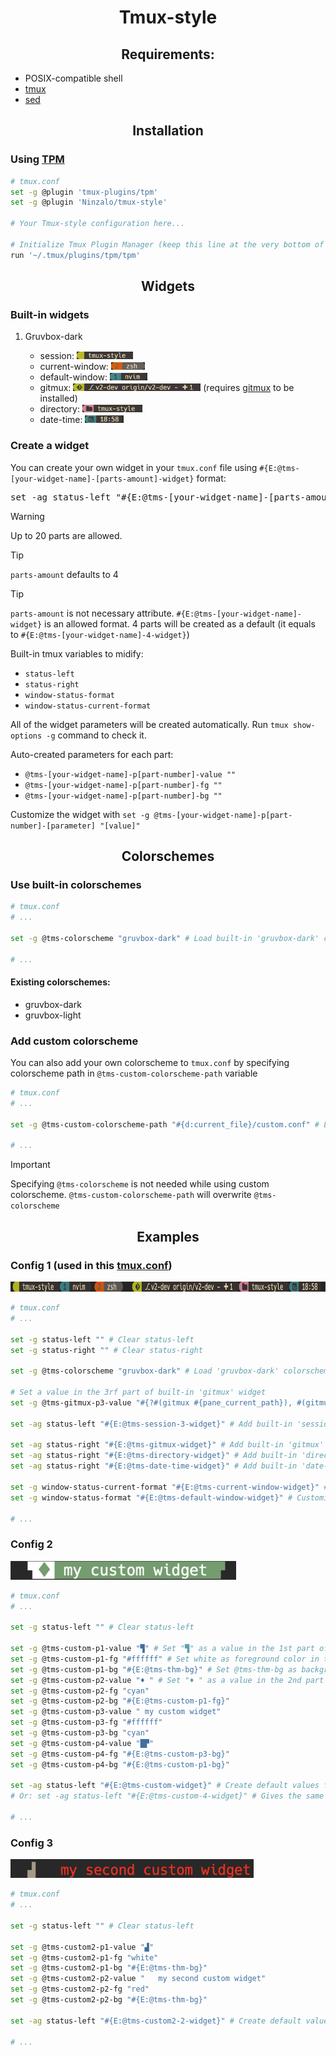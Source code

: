 <h1 align="center">Tmux-style</h1>
<h2 align="center">Requirements:</h2>
<ul>
    <li>POSIX-compatible shell</li>
    <li><a href='https://github.com/tmux/tmux'>tmux</a></li>
    <li><a href='https://www.gnu.org/software/sed/#download'>sed</a></li>
</ul>

<h2 align="center">Installation</h2>
<h3>Using <a href='https://github.com/tmux-plugins/tpm'>TPM</a></h3>

```sh
# tmux.conf
set -g @plugin 'tmux-plugins/tpm'
set -g @plugin 'Ninzalo/tmux-style'

# Your Tmux-style configuration here...

# Initialize Tmux Plugin Manager (keep this line at the very bottom of tmux.conf)
run '~/.tmux/plugins/tpm/tpm'
```

<h2 align="center">Widgets</h2>
<h3>Built-in widgets</h3>
<ol>
    <li>Gruvbox-dark</li>
    <ul>
        <li>session: <img src='./assets/gruvbox-dark/session.png' height='12'/></li>
        <li>current-window: <img src='./assets/gruvbox-dark/current-window.png' height='12'/></li>
        <li>default-window: <img src='./assets/gruvbox-dark/default-window.png' height='12'/></li>
        <li>gitmux: <img src='./assets/gruvbox-dark/gitmux.png' height='12'/> (requires <a href='https://github.com/arl/gitmux'>gitmux</a> to be installed)</li>
        <li>directory: <img src='./assets/gruvbox-dark/directory.png' height='12'/></li>
        <li>date-time: <img src='./assets/gruvbox-dark/date-time.png' height='12'/></li>
    </ul>
</ol>

<h3>Create a widget</h3>
<p>You can create your own widget in your <code>tmux.conf</code> file using <code>#{E:@tms-[your-widget-name]-[parts-amount]-widget}</code> format:</p>
<pre>set -ag status-left "#{E:@tms-[your-widget-name]-[parts-amount]-widget}"</pre>

> [!WARNING]
> Up to 20 parts are allowed.

> [!TIP]
> `parts-amount` defaults to 4

> [!TIP]
> `parts-amount` is not necessary attribute. `#{E:@tms-[your-widget-name]-widget}` is an allowed format. 4 parts will be created as a default (it equals to `#{E:@tms-[your-widget-name]-4-widget}`)

<p>Built-in tmux variables to midify:</p>
<ul>
    <li><code>status-left</code></li>
    <li><code>status-right</code></li>
    <li><code>window-status-format</code></li>
    <li><code>window-status-current-format</code></li>
</ul>
<p>All of the widget parameters will be created automatically. Run <code>tmux show-options -g</code> command to check it.</p>
<p>Auto-created parameters for each part:</p>
<ul>
    <li><code>@tms-[your-widget-name]-p[part-number]-value ""</code></li>
    <li><code>@tms-[your-widget-name]-p[part-number]-fg ""</code></li>
    <li><code>@tms-[your-widget-name]-p[part-number]-bg ""</code></li>
</ul>
<p>Customize the widget with <code>set -g @tms-[your-widget-name]-p[part-number]-[parameter] "[value]"</code></p>

<h2 align="center">Colorschemes</h2>
<h3>Use built-in colorschemes</h3>

```sh
# tmux.conf
# ...

set -g @tms-colorscheme "gruvbox-dark" # Load built-in 'gruvbox-dark' colorscheme [Default: gruvbox-dark]

# ...
```

<h4>Existing colorschemes:</h4>
<ul>
    <li>gruvbox-dark</li>
    <li>gruvbox-light</li>
</ul>

<h3>Add custom colorscheme</h3>
<p>You can also add your own colorscheme to <code>tmux.conf</code> by specifying colorscheme path in <code>@tms-custom-colorscheme-path</code> variable</p>

```sh
# tmux.conf
# ...

set -g @tms-custom-colorscheme-path "#{d:current_file}/custom.conf" # Load 'custom' colorscheme

# ...
```
> [!IMPORTANT]
> Specifying `@tms-colorscheme` is not needed while using custom colorscheme. `@tms-custom-colorscheme-path` will overwrite `@tms-colorscheme`

<h2 align="center">Examples</h2>
<h3>Config 1 (used in this <a href='https://github.com/Ninzalo/dotfiles-tmux/blob/5a1c88f9f2cc05bcc50ca6963bc81588bcc0cfa1/tmux.conf#L84-L101'>tmux.conf</a>)</h3>
<img src='./assets/configs/config1.png' height='16'/>

```sh
# tmux.conf
# ...

set -g status-left "" # Clear status-left
set -g status-right "" # Clear status-right

set -g @tms-colorscheme "gruvbox-dark" # Load 'gruvbox-dark' colorscheme [Default: gruvbox-dark]

# Set a value in the 3rf part of built-in 'gitmux' widget
set -g @tms-gitmux-p3-value "#{?#(gitmux #{pane_current_path}), #(gitmux -cfg $HOME/.config/gitmux/.gitmux.conf #{pane_current_path}),}"

set -ag status-left "#{E:@tms-session-3-widget}" # Add built-in 'session' widget to status-left with 3 parts

set -ag status-right "#{E:@tms-gitmux-widget}" # Add built-in 'gitmux' widget to status-right with default amount of parts (4)
set -ag status-right "#{E:@tms-directory-widget}" # Add built-in 'directory' widget to status-right with default amount of parts (4)
set -ag status-right "#{E:@tms-date-time-widget}" # Add built-in 'date-time' widget to status-right with default amount of parts (4)

set -g window-status-current-format "#{E:@tms-current-window-widget}" # Customize default tmux current window widget with gruvbox-dark theme (contains 4 parts)
set -g window-status-format "#{E:@tms-default-window-widget}" # Customize default tmux window widget with gruvbox-dark theme (contains 4 parts)

# ...
```

<h3>Config 2</h3>
<img src='./assets/configs/config2.png' height='30'/>

```sh
# tmux.conf
# ...

set -g status-left "" # Clear status-left

set -g @tms-custom-p1-value "▜" # Set "▜" as a value in the 1st part of 'custom' widget
set -g @tms-custom-p1-fg "#ffffff" # Set white as foreground color in the 1st part of 'custom' widget
set -g @tms-custom-p1-bg "#{E:@tms-thm-bg}" # Set @tms-thm-bg as background color in the 1st part of 'custom' widget
set -g @tms-custom-p2-value "♦ " # Set "♦ " as a value in the 2nd part of 'custom' widget
set -g @tms-custom-p2-fg "cyan"
set -g @tms-custom-p2-bg "#{E:@tms-custom-p1-fg}"
set -g @tms-custom-p3-value " my custom widget"
set -g @tms-custom-p3-fg "#ffffff"
set -g @tms-custom-p3-bg "cyan"
set -g @tms-custom-p4-value "█▛"
set -g @tms-custom-p4-fg "#{E:@tms-custom-p3-bg}"
set -g @tms-custom-p4-bg "#{E:@tms-custom-p1-bg}"

set -ag status-left "#{E:@tms-custom-widget}" # Create default values for 'custom' widget with default amount of parts (4)
# Or: set -ag status-left "#{E:@tms-custom-4-widget}" # Gives the same result

# ...
```

<h3>Config 3</h3>
<img src='./assets/configs/config3.png' height='30'/>

```sh
# tmux.conf
# ...

set -g status-left "" # Clear status-left

set -g @tms-custom2-p1-value "▟"
set -g @tms-custom2-p1-fg "white"
set -g @tms-custom2-p1-bg "#{E:@tms-thm-bg}"
set -g @tms-custom2-p2-value "   my second custom widget"
set -g @tms-custom2-p2-fg "red"
set -g @tms-custom2-p2-bg "#{E:@tms-thm-bg}"

set -ag status-left "#{E:@tms-custom2-2-widget}" # Create default values for 'custom2' widget with 2 parts

# ...
```
